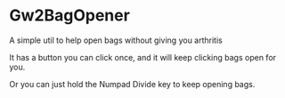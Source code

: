 # Gw2BagOpener
A simple util to help open bags without giving you arthritis

It has a button you can click once, and it will keep clicking bags open for you.

Or you can just hold the Numpad Divide key to keep opening bags.